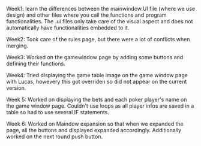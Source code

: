 Week1: learn the differences between the mainwindow.UI file (where we use design) and other files where you call the functions and program functionalities. The .ui files only
take care of the visual aspect and does not automatically have functionalities embedded to it. 

Week2: Took care of the rules page, but there were a lot of conflicts when merging.

Week3:  Worked on the gamewindow page by adding some buttons and defining their functions.

Week4: Tried displaying the game table image on the game window page with Lucas, howevery this got overriden so did not appear on the current version. 

Week 5: Worked on displaying the bets and each poker player's name on the game window page. Couldn't use loops as all player infos are saved in a table so had to use several IF statements. 

Week 6: Worked on Maindow expansion so that when we expanded the page, all the buttons and displayed expanded accordingly. Additionally worked on the next round push button. 

